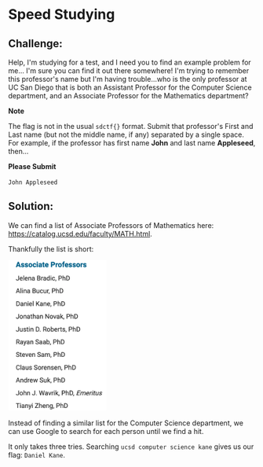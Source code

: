 # Speed Studying

## Challenge:

Help, I'm studying for a test, and I need you to find an example problem for me... I'm sure you can find it out there somewhere! I'm trying to remember this professor's name but I'm having trouble...who is the only professor at UC San Diego that is both an Assistant Professor for the Computer Science department, and an Associate Professor for the Mathematics department?

**Note**

The flag is not in the usual `sdctf{}` format. Submit that professor's First and Last name (but not the middle name, if any) separated by a single space. For example, if the professor has first name **John** and last name **Appleseed**, then...

**Please Submit**

`John Appleseed`

## Solution:

We can find a list of Associate Professors of Mathematics here: https://catalog.ucsd.edu/faculty/MATH.html.

Thankfully the list is short:

<img src="associates.png" alt="Maths" width="200">

Instead of finding a similar list for the Computer Science department, we can use Google to search for each person until we find a hit.

It only takes three tries. Searching `ucsd computer science kane` gives us our flag: `Daniel Kane`.
